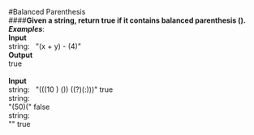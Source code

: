 #Balanced Parenthesis
<br />
####**Given a string, return true if it contains balanced parenthesis ().**
<br />
_**Examples**_:
<br />
**Input** 
<br />
string:&nbsp;&nbsp;&nbsp;"(x + y) - (4)"	
**Output** 
<br />
true
<br />
<br />
**Input** 
<br />
string:&nbsp;&nbsp;&nbsp;"(((10 ) ()) ((?)(:)))"	true
<br />
string:
<br />
"(50)("	false
<br />
string:
<br />
""	true

